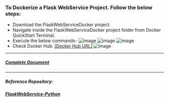 ### To Dockerize a Flask WebService Project. Follow the below steps:
 * Download the FlaskWebServiceDocker project.
 * Navigate inside the FlaskWebServiceDocker project folder from Docker QuickStart Terminal.
 * Execute the below commands-
     ![image](https://user-images.githubusercontent.com/689226/49724797-2d484000-fc90-11e8-94f7-052f4b1a5710.png)
     ![image](https://user-images.githubusercontent.com/689226/49724798-2f120380-fc90-11e8-89b5-f6925cb6e74d.png)
     ![image](https://user-images.githubusercontent.com/689226/49724799-30dbc700-fc90-11e8-9932-1edbbba8172e.png)
 * Check Docker Hub: [[Docker Hub URL]](https://hub.docker.com/r/rahulvaish/flaskwebservicedocker/)
     ![image](https://user-images.githubusercontent.com/689226/49725174-181fe100-fc91-11e8-8900-84403a4a4b9b.png)

<hr>

##### [Complete Document](https://github.com/rahulvaish/ReferenceDocuments/blob/master/UnderstandingDocker/StepsToDockerizeFlaskWebServiceProject.docx)

<hr>

##### Reference Repository:
##### [FlaskWebService-Python](https://github.com/rahulvaish/FlaskWebServices-Python)



